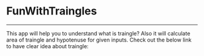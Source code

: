 # FunWithTraingles
<hr>

This app will help you to understand what is traingle? Also it will calculate area of traingle and hypotenuse for given inputs. Check out the below link to have clear idea about traingle: